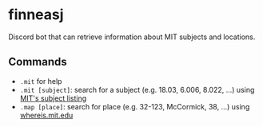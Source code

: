 # finneasj

Discord bot that can retrieve information about MIT subjects and locations.

## Commands

* `.mit` for help
* `.mit [subject]`: search for a subject (e.g. 18.03, 6.006, 8.022, ...) using [MIT's subject listing](http://student.mit.edu/catalog/index.cgi)
* `.map [place]`: search for place (e.g. 32-123, McCormick, 38, ...) using [whereis.mit.edu](https://whereis.mit.edu)